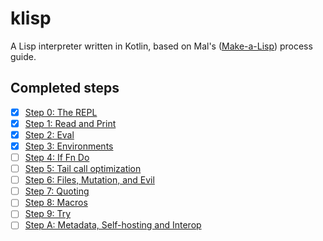 # klisp
A Lisp interpreter written in Kotlin, based on Mal's ([Make-a-Lisp](https://github.com/kanaka/mal)) process guide.

## Completed steps
- [x] [Step 0: The REPL](https://github.com/kanaka/mal/blob/master/process/guide.md#step-0-the-repl)
- [x] [Step 1: Read and Print](https://github.com/kanaka/mal/blob/master/process/guide.md#step-1-read-and-print)
- [x] [Step 2: Eval](https://github.com/kanaka/mal/blob/master/process/guide.md#step-2-eval)
- [x] [Step 3: Environments](https://github.com/kanaka/mal/blob/master/process/guide.md#step-3-environments)
- [ ] [Step 4: If Fn Do](https://github.com/kanaka/mal/blob/master/process/guide.md#step-4-if-fn-do)
- [ ] [Step 5: Tail call optimization](https://github.com/kanaka/mal/blob/master/process/guide.md#step-5-tail-call-optimization)
- [ ] [Step 6: Files, Mutation, and Evil](https://github.com/kanaka/mal/blob/master/process/guide.md#step-6-files-mutation-and-evil)
- [ ] [Step 7: Quoting](https://github.com/kanaka/mal/blob/master/process/guide.md#step-7-quoting)
- [ ] [Step 8: Macros](https://github.com/kanaka/mal/blob/master/process/guide.md#step-8-macros)
- [ ] [Step 9: Try](https://github.com/kanaka/mal/blob/master/process/guide.md#step-9-try)
- [ ] [Step A: Metadata, Self-hosting and Interop](https://github.com/kanaka/mal/blob/master/process/guide.md#step-a-metadata-self-hosting-and-interop)
